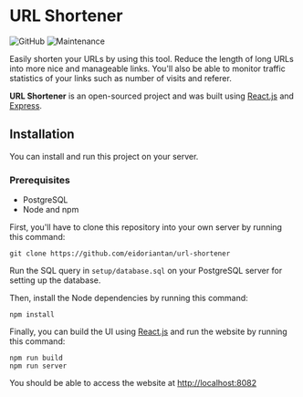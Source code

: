 
# URL Shortener
![GitHub](https://img.shields.io/github/license/eidoriantan/url-shortener?style=flat-square)
![Maintenance](https://img.shields.io/maintenance/yes/2023?style=flat-square)

Easily shorten your URLs by using this tool. Reduce the length of long URLs into
more nice and manageable links. You'll also be able to monitor traffic
statistics of your links such as number of visits and referer.

**URL Shortener** is an open-sourced project and was built using
[React.js](https://reactjs.org) and [Express](https://expressjs.com).

## Installation
You can install and run this project on your server.

### Prerequisites
 * PostgreSQL
 * Node and npm

First, you'll have to clone this repository into your own server by running this
command:

```shell
git clone https://github.com/eidoriantan/url-shortener
```

Run the SQL query in `setup/database.sql` on your PostgreSQL server for setting
up the database.

Then, install the Node dependencies by running this command:

```shell
npm install
```

Finally, you can build the UI using [React.js](https://reactjs.org) and run the
website by running this command:

```shell
npm run build
npm run server
```

You should be able to access the website at
[http://localhost:8082](http://localhost:8082)
